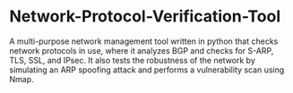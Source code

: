 # Network-Protocol-Verification-Tool
A multi-purpose network management tool written in python that checks network protocols in use, where it analyzes BGP and checks for S-ARP, TLS, SSL, and IPsec. It also tests the robustness of the network by simulating an ARP spoofing attack and performs a vulnerability scan using Nmap.
